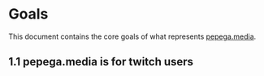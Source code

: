 # Goals

This document contains the core goals of what represents [pepega.media](https://pepega.media).

## 1.1 pepega.media is for twitch users
